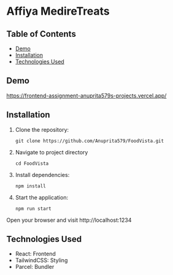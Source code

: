 # Affiya MedireTreats

## Table of Contents

- [Demo](#demo)
- [Installation](#installation)
- [Technologies Used](#technologies-used)

## Demo
https://frontend-assignment-anuprita579s-projects.vercel.app/

## Installation

1. Clone the repository:
   ```
   git clone https://github.com/Anuprita579/FoodVista.git
   ```
2. Navigate to project directory
   ```
   cd FoodVista
   ```
3. Install dependencies:
   ```
   npm install
   ```
4. Start the application:
   ```
   npm run start
   ```
Open your browser and visit http://localhost:1234

## Technologies Used
- React: Frontend
- TailwindCSS: Styling
- Parcel: Bundler

